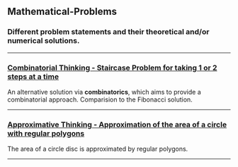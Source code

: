 ## Mathematical-Problems
### Different problem statements and their theoretical and/or numerical solutions.

---
### [**Combinatorial Thinking - Staircase Problem for taking 1 or 2 steps at a time**](https://nbviewer.jupyter.org/github/Gordi33/Mathematical-Problems/blob/master/CombinatorialThinking%20.ipynb)
An alternative solution via **combinatorics**, which aims to provide a combinatorial approach. Comparision to the Fibonacci solution.

---

### [**Approximative Thinking - Approximation of the area of a circle with regular polygons**](https://nbviewer.jupyter.org/github/Gordi33/Mathematical-Problems/blob/master/ApproximativeThinking%20.ipynb)
The area of a circle disc is approximated by regular polygons.

---